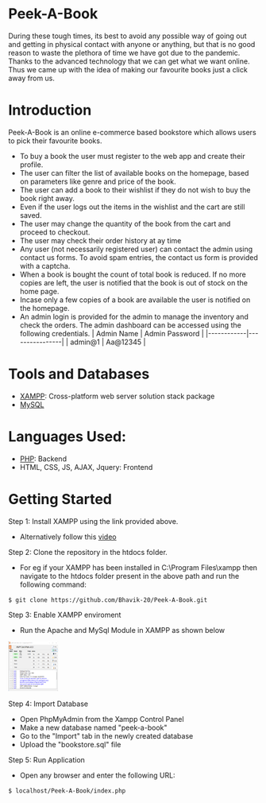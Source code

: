# Peek-A-Book

During these tough times, its best to avoid any possible way of going out and getting in physical contact with anyone or anything, but that is no good reason to waste the plethora of time we have got due to the pandemic. Thanks to the advanced technology that we can get what we want online. Thus we came up with the idea of making our favourite books just a click away from us.

# Introduction
Peek-A-Book is an online e-commerce based bookstore which allows users to pick their favourite books. 


* To buy a book the user must register to the web app and create their profile. 
* The user can filter the list of available books on the homepage, based on parameters like genre and price of the book.
* The user can add a book to their wishlist if they do not wish to buy the book right away.
* Even if the user logs out the items in the wishlist and the cart are still saved.
* The user may change the quantity of the book from the cart and proceed to checkout.
* The user may check their order history at ay time
* Any user (not necessarily registered user) can contact the admin using contact us forms. To avoid spam entries, the contact us form is provided with a captcha.
* When a book is bought the count of total book is reduced. If no more copies are left, the user is notified that the book is out of stock on the home page.
* Incase only a few copies of a book are available the user is notified on the homepage.
* An admin login is provided for the admin to manage the inventory and check the orders. The admin dashboard can be accessed using the following credentials.
  | Admin Name | Admin Password |
  |------------|----------------|
  | admin@1    | Aa@12345       |

# Tools and Databases
* [XAMPP](https://www.apachefriends.org/download.html): Cross-platform web server solution stack package 
* [MySQL](https://dev.mysql.com/doc/mysql-installation-excerpt/5.7/en/)

# Languages Used:
* [PHP](https://www.php.net/): Backend
* HTML, CSS, JS, AJAX, Jquery: Frontend

# Getting Started
Step 1: Install XAMPP using the link provided above.
* Alternatively follow this [video](https://www.youtube.com/watch?v=O6T8YPUmyj8)

Step 2: Clone the repository in the htdocs folder. 
* For eg if your XAMPP has been installed in C:\Program Files\xampp then navigate to the htdocs folder present in the above path and run the following command:

```
$ git clone https://github.com/Bhavik-20/Peek-A-Book.git
```

Step 3: Enable XAMPP enviroment
* Run the Apache and MySql Module in XAMPP as shown below
<img src ="readme-contents/st3-Xampp.png" width = "100" height = "100">
<!-- ![](readme-contents/st3-Xampp.png) -->

Step 4: Import Database
* Open PhpMyAdmin from the Xampp Control Panel
* Make a new database named "peek-a-book"
* Go to the "Import" tab in the newly created database
* Upload the "bookstore.sql" file 

Step 5: Run Application
* Open any browser and enter the following URL:
```
$ localhost/Peek-A-Book/index.php
```